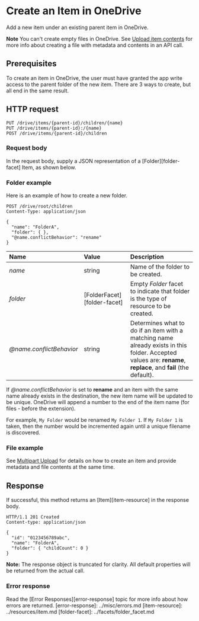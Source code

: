 # Create an Item in OneDrive

Add a new item under an existing parent item in OneDrive.

**Note** You can't create empty files in OneDrive. See
[Upload item contents](upload.md) for more info about creating a file with metadata and
contents in an API call.

## Prerequisites

To create an item in OneDrive, the user must have granted the app write
access to the parent folder of the new item. There are 3 ways to create,
but all end in the same result.

## HTTP request

<!-- { "blockType": "ignored" } -->
```
PUT /drive/items/{parent-id}/children/{name}
PUT /drive/items/{parent-id}:/{name}
POST /drive/items/{parent-id}/children
```

### Request body
In the request body, supply a JSON representation of a [Folder][folder-facet] Item, as shown
below.


### Folder example

Here is an example of how to create a new folder.

<!-- { "blockType": "request", "name": "create-folder" } -->
```
POST /drive/root/children
Content-Type: application/json

{
  "name": "FolderA",
  "folder": { },
  "@name.conflictBehavior": "rename"
}
```

| Name                     | Value                       | Description                                                                                                                                                    |
|:-------------------------|:----------------------------|:---------------------------------------------------------------------------------------------------------------------------------------------------------------|
| _name_                   | string                      | Name of the folder to be created.                                                                                                                              |
| _folder_                 | [FolderFacet][folder-facet] | Empty *Folder* facet to indicate that folder is the type of resource to be created.                                                                            |
| _@name.conflictBehavior_ | string                      | Determines what to do if an item with a matching name already exists in this folder. Accepted values are: **rename**, **replace**, and **fail** (the default). |

If _@name.conflictBehavior_ is set to **rename** and an item with the same name already
exists in the destination, the new item name will be updated to be unique. OneDrive
will append a number to the end of the item name (for files - before the extension).

For example, `My Folder` would be renamed `My Folder 1`.
If `My Folder 1` is taken, then the number would be incremented
again until a unique filename is discovered.

### File example

See [Multipart Upload](upload_post.md) for details on how to create an item and
provide metadata and file contents at the same time.


## Response

If successful, this method returns an [Item][item-resource] in
the response body.

<!-- { "blockType": "response", "@odata.type": "oneDrive.item", "truncated": true } -->
```http
HTTP/1.1 201 Created
Content-type: application/json

{
  "id": "0123456789abc",
  "name": "FolderA",
  "folder": { "childCount": 0 }
}
```

**Note:** The response object is truncated for clarity. All default properties will
be returned from the actual call.

### Error response

Read the [Error Responses][error-response] topic for more info about
how errors are returned.
[error-response]: ../misc/errors.md
[item-resource]: ../resources/item.md
[folder-facet]: ../facets/folder_facet.md

<!-- {
  "type": "#page.annotation",
  "description": "Create a new item, like a folder.",
  "keywords": "create,folder,new item",
  "section": "documentation",
  "tocPath": "Items/Create"
} -->
